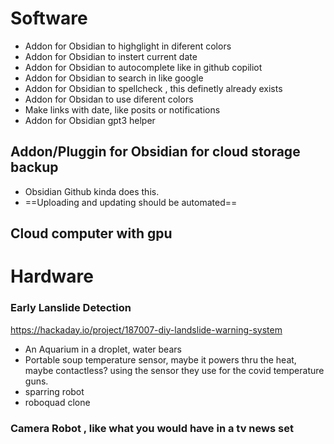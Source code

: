 # Software
- Addon for Obsidian to highglight in diferent colors
- Addon for Obsidian to instert current date
- Addon for Obsidian to autocomplete like in github copiliot
- Addon for Obsidian to search in like google
- Addon for Obsidian to spellcheck , this definetly already exists
- Addon for Obsidan to use diferent colors 
- Make links with date, like posits or notifications
- Addon for Obsidian gpt3 helper 
## Addon/Pluggin for Obsidian for cloud storage backup 
- Obsidian Github kinda does this. 
- ==Uploading and updating should be automated==  
## Cloud computer with gpu
# Hardware 
### Early Lanslide Detection 
https://hackaday.io/project/187007-diy-landslide-warning-system
- An Aquarium in a droplet, water bears
- Portable soup temperature sensor, maybe it powers thru the heat,  maybe contactless? using the sensor they use for the covid temperature guns.
- sparring robot
- roboquad clone
### Camera Robot , like what you would have in a tv news set

